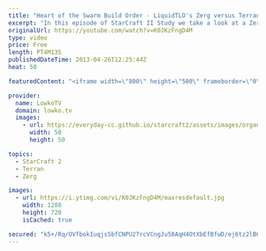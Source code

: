 ```yaml
---
title: "Heart of the Swarm Build Order - LiquidTLO's Zerg versus Terran - StarCraft II Study"
excerpt: "In this episode of StarCraft II Study we take a look at a Zerg versus Terran build order that works very well in the current state of the Heart of the Swarm Beta. In this video I talk about the build order that TLO (LiquidTLO) uses and how can easily transition into the midgame without too much difficulty."
originalUrl: https://youtube.com/watch?v=K0JKzFngD4M
type: video
price: Free
length: PT4M13S
publishedDateTime: 2013-04-26T12:25:44Z
heat: 50

featuredContent: "<iframe width=\"800\" height=\"500\" frameborder=\"0\" src=\"https://www.youtube.com/embed/K0JKzFngD4M\" allow=\"accelerometer; autoplay; encrypted-media; gyroscope; picture-in-picture\" allowfullscreen></iframe>"

provider:
  name: LowkoTV
  domain: lowko.tv
  images:
    - url: https://everyday-cc.github.io/starcraft2/assets/images/organizations/lowko.tv-50x50.jpg
      width: 50
      height: 50

topics:
  - StarCraft 2
  - Terran
  - Zerg

images:
  - url: https://i.ytimg.com/vi/K0JKzFngD4M/maxresdefault.jpg
    width: 1280
    height: 720
    isCached: true

secured: "k5+/Rq/OVfbokIuqjsSbfCNPU27rcVCngJu50AqH4OtXbEfBfwD/ej6tz2lB6iPW1QOw5PV8CTAeWZCniOz8I1BA0UJXxHKScDSDA6Hc/pt+746prPmbVewjkprihVbv7eNBNolZSFfcwhmc8zFx/ZuGNCJ+F9C7FjIoHGywqZbIoBS3k79WKaW05XjxrHgiguREC0xSQYukzUl/Xmt0PEQ+8TEYZhUruBCvtqDHJ6BlXDXMPiOVC8nslPublWyxWOpfH7YolwSVV/z8ecM9wVp32Z/KtoCeidXzbybMlj99e2XMXOaCFSA+mSwod1YTka7DOt3hLnDAmfr1RjxJLyhWap/mAjwVNB6mWPmTqBYK9LKA5Uy0LfKACipyrFCyb/eaYWIamTjSMcjq2jtGWuDuAq1Y/6A5/u7iVo6BHss=;FbL3IsQu5lG2U57zxtlp6A=="
---
```


